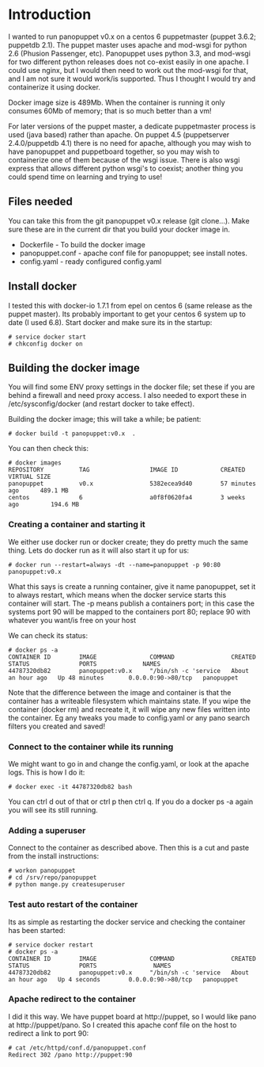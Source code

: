 # Introduction

I wanted to run panopuppet v0.x on a centos 6 puppetmaster (puppet 3.6.2; puppetdb 2.1).
The puppet master uses apache and mod-wsgi for python 2.6 (Phusion Passenger, etc).
Panopuppet uses python 3.3, and mod-wsgi for two different python releases does not co-exist easily in one apache. I could use nginx, but I would then need to work out the mod-wsgi for that, and I am not sure it would work/is supported. Thus I thought I would try and containerize it using docker.

Docker image size is 489Mb. When the container is running it only consumes 60Mb of memory; that is so much better than a vm!

For later versions of the puppet master, a dedicate puppetmaster process is used (java based) rather than apache. On puppet 4.5 (puppetserver 2.4.0/puppetdb 4.1) there is no need for apache, although you may wish to have panopuppet and puppetboard together, so you may wish to containerize one of them because of the wsgi issue. There is also wsgi express that allows different python wsgi's to coexist; another thing you could spend time on learning and trying to use!

## Files needed
You can take this from the git panopuppet v0.x release (git clone...). Make sure these are in the current dir that you build your docker image in.
- Dockerfile - To build the docker image
- panopuppet.conf - apache conf file for panopuppet; see install notes.
- config.yaml - ready configured config.yaml

## Install docker

I tested this with docker-io 1.7.1 from epel on centos 6 (same release as the puppet master). Its probably important to get your centos 6 system up to date (I used 6.8). Start docker and make sure its in the startup:

```
# service docker start
# chkconfig docker on
```
## Building the docker image
You will find some ENV proxy settings in the docker file; set these if you are behind a firewall and need proxy access. I also needed to export these in /etc/sysconfig/docker (and restart docker to take effect).

Building the docker image; this will take a while; be patient:

```
# docker build -t panopuppet:v0.x  .
```
You can then check this:

```
# docker images
REPOSITORY          TAG                 IMAGE ID            CREATED             VIRTUAL SIZE
panopuppet          v0.x                5382ecea9d40        57 minutes ago      489.1 MB
centos              6                   a0f8f0620fa4        3 weeks ago         194.6 MB
```

### Creating a container and starting it
We either use docker run or docker create; they do pretty much the same thing. Lets do docker run as it will also start it up for us:

```
# docker run --restart=always -dt --name=panopuppet -p 90:80 panopuppet:v0.x
```

What this says is create a running container, give it name panopuppet, set it to always restart, which means when the docker service starts this container will start. The -p means publish a containers port; in this case the systems port 90 will be mapped to the containers port 80; replace 90 with whatever you want/is free on your host

We can check its status:

```
# docker ps -a
CONTAINER ID        IMAGE               COMMAND                CREATED             STATUS              PORTS             NAMES
44787320db82        panopuppet:v0.x     "/bin/sh -c 'service   About an hour ago   Up 48 minutes       0.0.0.0:90->80/tcp   panopuppet
```

Note that the difference between the image and container is that the container has a writeable filesystem which maintains state. If you wipe the container (docker rm) and recreate it, it will wipe any new files written into the container. Eg any tweaks you made to config.yaml or any pano search filters you created and saved!

### Connect to the container while its running
We might want to go in and change the config.yaml, or look at the apache logs. This is how I do it:

```
# docker exec -it 44787320db82 bash
```
You can ctrl d out of that or ctrl p then ctrl q. If you do a docker ps -a again you will see its still running.

### Adding a superuser
Connect to the container as described above. Then this is a cut and paste from the install instructions:

```
# workon panopuppet
# cd /srv/repo/panopuppet
# python mange.py createsuperuser
```

### Test auto restart of the container
Its as simple as restarting the docker service and checking the container has been started:

```
# service docker restart
# docker ps -a
CONTAINER ID        IMAGE               COMMAND                CREATED             STATUS              PORTS                NAMES
44787320db82        panopuppet:v0.x     "/bin/sh -c 'service   About an hour ago   Up 4 seconds        0.0.0.0:90->80/tcp   panopuppet
```

### Apache redirect to the container
I did it this way. We have puppet board at http://puppet, so I would like pano at http://puppet/pano. So I created this apache conf file on the host to redirect a link to port 90:

```
# cat /etc/httpd/conf.d/panopuppet.conf
Redirect 302 /pano http://puppet:90
```



